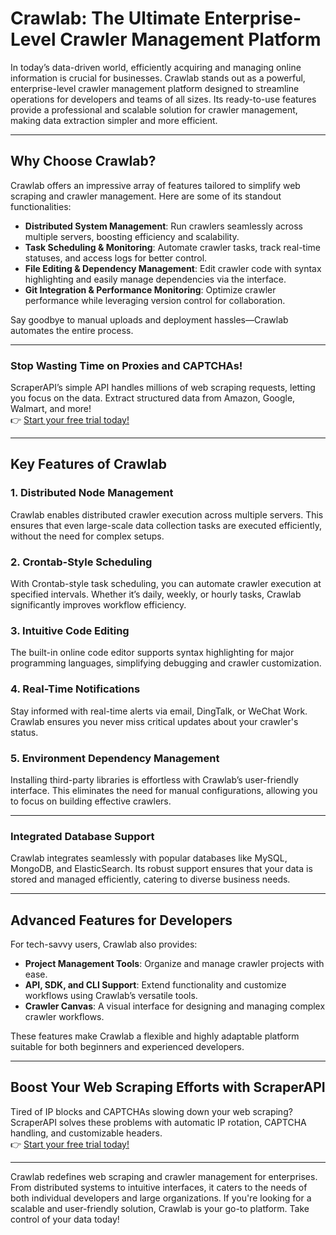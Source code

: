 # Crawlab: The Ultimate Enterprise-Level Crawler Management Platform

In today’s data-driven world, efficiently acquiring and managing online information is crucial for businesses. Crawlab stands out as a powerful, enterprise-level crawler management platform designed to streamline operations for developers and teams of all sizes. Its ready-to-use features provide a professional and scalable solution for crawler management, making data extraction simpler and more efficient.

---

## Why Choose Crawlab?

Crawlab offers an impressive array of features tailored to simplify web scraping and crawler management. Here are some of its standout functionalities:

- **Distributed System Management**: Run crawlers seamlessly across multiple servers, boosting efficiency and scalability.  
- **Task Scheduling & Monitoring**: Automate crawler tasks, track real-time statuses, and access logs for better control.  
- **File Editing & Dependency Management**: Edit crawler code with syntax highlighting and easily manage dependencies via the interface.  
- **Git Integration & Performance Monitoring**: Optimize crawler performance while leveraging version control for collaboration.  

Say goodbye to manual uploads and deployment hassles—Crawlab automates the entire process.

---

### Stop Wasting Time on Proxies and CAPTCHAs!  
ScraperAPI’s simple API handles millions of web scraping requests, letting you focus on the data. Extract structured data from Amazon, Google, Walmart, and more!  
👉 [Start your free trial today!](https://bit.ly/Scraperapi)

---

## Key Features of Crawlab

### 1. Distributed Node Management
Crawlab enables distributed crawler execution across multiple servers. This ensures that even large-scale data collection tasks are executed efficiently, without the need for complex setups.

### 2. Crontab-Style Scheduling
With Crontab-style task scheduling, you can automate crawler execution at specified intervals. Whether it’s daily, weekly, or hourly tasks, Crawlab significantly improves workflow efficiency.

### 3. Intuitive Code Editing
The built-in online code editor supports syntax highlighting for major programming languages, simplifying debugging and crawler customization.  

### 4. Real-Time Notifications
Stay informed with real-time alerts via email, DingTalk, or WeChat Work. Crawlab ensures you never miss critical updates about your crawler's status.

### 5. Environment Dependency Management
Installing third-party libraries is effortless with Crawlab’s user-friendly interface. This eliminates the need for manual configurations, allowing you to focus on building effective crawlers.

---

### Integrated Database Support
Crawlab integrates seamlessly with popular databases like MySQL, MongoDB, and ElasticSearch. Its robust support ensures that your data is stored and managed efficiently, catering to diverse business needs.

---

## Advanced Features for Developers

For tech-savvy users, Crawlab also provides:

- **Project Management Tools**: Organize and manage crawler projects with ease.  
- **API, SDK, and CLI Support**: Extend functionality and customize workflows using Crawlab’s versatile tools.  
- **Crawler Canvas**: A visual interface for designing and managing complex crawler workflows.  

These features make Crawlab a flexible and highly adaptable platform suitable for both beginners and experienced developers.

---

## Boost Your Web Scraping Efforts with ScraperAPI  

Tired of IP blocks and CAPTCHAs slowing down your web scraping? ScraperAPI solves these problems with automatic IP rotation, CAPTCHA handling, and customizable headers.  
👉 [Start your free trial today!](https://bit.ly/Scraperapi)

---

Crawlab redefines web scraping and crawler management for enterprises. From distributed systems to intuitive interfaces, it caters to the needs of both individual developers and large organizations. If you're looking for a scalable and user-friendly solution, Crawlab is your go-to platform. Take control of your data today!
